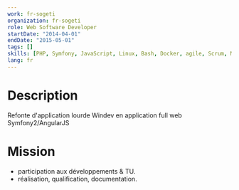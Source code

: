 ```yaml
---
work: fr-sogeti
organization: fr-sogeti
role: Web Software Developer
startDate: "2014-04-01"
endDate: "2015-05-01"
tags: []
skills: [PHP, Symfony, JavaScript, Linux, Bash, Docker, agile, Scrum, MySQL, HTML, CSS, PHPUnit, UML, REST, Angular]
lang: fr
---
```


# Description

Refonte d'application lourde Windev en application full web Symfony2/AngularJS

# Mission

- participation aux développements & TU.
- réalisation, qualification, documentation.
